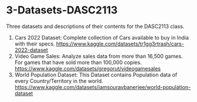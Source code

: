 # 3-Datasets-DASC2113

Three datasets and descriptions of their contents for the DASC2113 class.

1. Cars 2022 Dataset: Complete collection of Cars available to buy in India with their specs. https://www.kaggle.com/datasets/tr1gg3rtrash/cars-2022-dataset
2. Video Game Sales: Analyze sales data from more than 16,500 games. For games that have sold more than 100,000 copies. https://www.kaggle.com/datasets/gregorut/videogamesales
3. World Population Dataset: This Dataset contains Population data of every Country/Territory in the world. https://www.kaggle.com/datasets/iamsouravbanerjee/world-population-dataset
